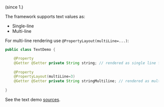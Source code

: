 <span class="version-reference">(since 1.)</span>

The framework supports text values as:
- Single-line 
- Multi-line

For multi-line rendering use `@PropertyLayout(multiLine=...)`:

```java
public class TextDemo {

    @Property
    @Getter @Setter private String string; // rendered as single line field
    
    @Property
    @PropertyLayout(multiLine=3) 
    @Getter @Setter private String stringMultiline; // rendered as multi-line field (3 lines)
    
}
```
					
See the text demo [sources](${SOURCES_DEMO}/domainapp/dom/scalars).
